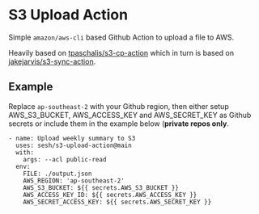 # S3 Upload Action

Simple `amazon/aws-cli` based Github Action to upload a file to AWS.

Heavily based on [tpaschalis/s3-cp-action](https://github.com/tpaschalis/s3-cp-action) which in turn is based on [jakejarvis/s3-sync-action](https://github.com/jakejarvis/s3-sync-action).

## Example
 
Replace `ap-southeast-2` with your Github region, then either setup AWS_S3_BUCKET, AWS_ACCESS_KEY and AWS_SECRET_KEY as Github secrets or include them in the example below (**private repos only**.

```
- name: Upload weekly summary to S3
  uses: sesh/s3-upload-action@main
  with:
    args: --acl public-read
  env:
    FILE: ./output.json
    AWS_REGION: 'ap-southeast-2'
    AWS_S3_BUCKET: ${{ secrets.AWS_S3_BUCKET }}
    AWS_ACCESS_KEY_ID: ${{ secrets.AWS_ACCESS_KEY }}
    AWS_SECRET_ACCESS_KEY: ${{ secrets.AWS_SECRET_KEY }}
```

